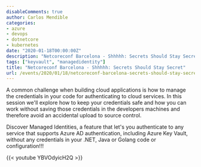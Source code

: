 ```yaml
---
disableComments: true
author: Carlos Mendible
categories:
- azure
- devops
- dotnetcore
- kubernetes
date: "2020-01-18T00:00:00Z"
description: "Netcoreconf Barcelona - Shhhhh: Secrets Should Stay Secret"
tags: ["keyvault", "managedidentity"]
title: "Netcoreconf Barcelona - Shhhhh: Secrets Should Stay Secret"
url: /events/2020/01/18/netcoreconf-barcelona-secrets-should-stay-secret/
---
```


A common challenge when building cloud applications is how to manage the credentials in your code for authenticating to cloud services. In this session we'll explore how to keep your credentials safe and how you can work without saving those credentials in the developers machines and therefore avoid an accidental upload to source control.

Discover Managed Identities, a feature that let's you authenticate to any service that supports Azure AD authentication, including Azure Key Vault, without any credentials in your .NET, Java or Golang code or configuration!!!

{{< youtube YBVOdyicH2Q >}}